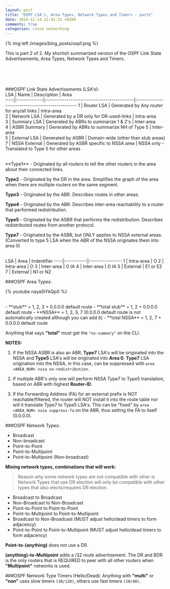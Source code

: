 ```yaml
---
layout: post
title: "OSPF LSA's, Area Types, Network Types and Timers - part2"
date: 2014-12-14 22:41:32 +0200
comments: true
categories: cisco networking
---
```

{% img left /images/blog_posts/ospf.png %}

This is part 2 of 2. My shortish summarized version of the OSPF Link State Advertisements, Area Types, Network Types and Timers.
<!--more-->
<br>
<br>
<br>

###OSPF Link State Advertisements (LSA's):
<br>
 LSA |      Name     |                 Description                 |                       Area                       
:---:|:-------------|:-------------------------------------------|:------------------------------------------------
 1   | Router LSA    |  Generated by Any router for any/all links  |                    Intra-area                    
 2   | Network LSA   |   Generated by a DR only for DR-used-links  |                    Intra-area                    
 3   | Summary LSA   |    Generated by ABRs to summarize 1 & 2's   |                    Inter-area                    
 4   | ASBR Summary  | Generated by ABRs to summarize NH of Type 5 |                    Inter-area                    
 5   | External LSA  |              Generated by ASBR              |        Domain-wide (other than stub areas)       
 7   | NSSA External |   Generated by ASBR specific to NSSA area   | NSSA only - Translated to Type 5 for other areas

<br>
**Type1** - Originated by all routers to tell the other routers in the area about their connected links.

**Type2** - Originated by the DR in the area. Simplifies the graph of the area when there are multiple routers on the same segment.

**Type3** - Originated by the ABR. Describes routes in other areas.

**Type4** - Originated by the ABR. Describes inter-area reachability to a router that performed redistribution.

**Type5** - Originated by the ASBR that performs the redistribution. Describes redistributed routes from another protocol.

**Type7** - Originated by the ASBR, but ONLY applies to NSSA external areas. (Converted to type 5 LSA when the ABR of the NSSA originates them into area 0) 

<br>
LSA |    Area    | Indentifier 
:---:|:----------:|:---------------:
 1   | Intra-area |        O        
 2   | Intra-area |        O        
 3   | Inter-area |       O IA      
 4   | Inter-area |       O IA      
 5   | External   |     E1 or E2    
 7   | External   |     N1 or N2    

###OSPF Area Types:

{% youtube nayaSlYkQp0 %}

<br>
- **stub** = 1, 2, 3 + 0.0.0.0 default route
- **total stub** = 1, 2 + 0.0.0.0 default route
- **NSSA** = 1, 2, 3, 7  (0.0.0.0 default route is not automatically created although you can add it)
- **total NSSA** = 1, 2, 7 + 0.0.0.0 default route

Anything that says **"total"** must get the `"no-summary"` on the CLI.

**NOTES:**

1. If the NSSA ASBR is also an ABR, **Type7** LSA's will be originated into the NSSA and **Type5** LSA's will be originated into **Area 0**. **Type7** LSA origination into the NSSA, in this case, can be suppressed with `area <AREA_NUM> nssa no-redistribution`.

2. If multiple ABR's only one will perform NSSA Type7 to Type5 translation, based on ABR with highest **Router-ID**.

3. If the Forwarding Address (FA) for an external prefix is NOT reachable/filtered, the router will NOT install it into the route table nor will it translate Type7 to Type5 LSA's. This can be "fixed" by `area <AREA_NUM> nssa suppress-fa` on the ABR, thus setting the FA to itself (0.0.0.0).

###OSPF Network Types:
* Broadcast
* Non-broadcast
* Point-to-Point
* Point-to-Multipoint
* Point-to-Multipoint (Non-broadcast)

**Mixing network types, combinations that will work:**
>Reason why some network types are not compatible with other is Network Types that use DR election will only be compatible with other types that also elects/requires DR election.

* Broadcast to Broadcast
* Non-Broadcast to Non-Broadcast
* Point-to-Point to Point-to-Point
* Point-to-Multipoint to Point-to-Multipoint
* Broadcast to Non-Broadcast (MUST adjust hello/dead timers to form adjacency)
* Point-to-Point to Point-to-Multipoint (MUST adjust hello/dead timers to form adjacency)

**Point-to-(anything)** does not use a DR.

**(anything)-to-Multipoint** adds a /32 route advertisement. The DR and BDR is the only routers that is REQUIRED to peer with all other routers when **"Multipoint"** networks is used.

###OSPF Network Type Timers (Hello/Dead):
Anything with **"multi"** or **"non"** uses slow timers `(30/120)`, others use fast timers `(10/40)`.
